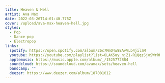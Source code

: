 ```yaml
---
title: Heaven & Hell
artist: Ava Max
date: 2022-03-26T14:01:40.775Z
cover: /upload/ava-max-heaven-hell.jpg
styles:
  - Pop
  - Dance-pop
  - Electropop
links:
  spotify: https://open.spotify.com/album/26c7MmQ4w8EAvVLb4jilaM
  youtube: https://youtube.com/playlist?list=OLAK5uy_njZ1-R1QqzSjoSWrRNUHb3ONJtdD0YQyM
  applemusic: https://music.apple.com/album/_/1525772884
  soundcloud: https://soundcloud.com/avamax/sets/heaven-hell
  bandcamp: ""
  deezer: https://www.deezer.com/album/187081012
---
```

